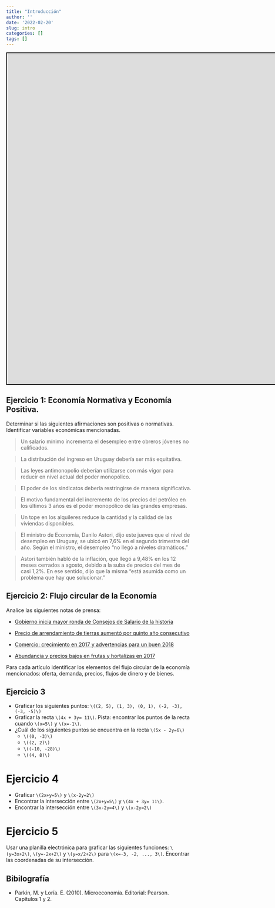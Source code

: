```yaml
---
title: "Introducción"
author: ''
date: '2022-02-20'
slug: intro
categories: []
tags: []
---
```


<script src="{{< blogdown/postref >}}index_files/clipboard/clipboard.min.js"></script>
<link href="{{< blogdown/postref >}}index_files/shareon/shareon.min.css" rel="stylesheet" />
<script src="{{< blogdown/postref >}}index_files/shareon/shareon.min.js"></script>
<link href="{{< blogdown/postref >}}index_files/xaringanExtra-shareagain/shareagain.css" rel="stylesheet" />
<script src="{{< blogdown/postref >}}index_files/xaringanExtra-shareagain/shareagain.js"></script>
<script src="{{< blogdown/postref >}}index_files/fitvids/fitvids.min.js"></script>
<style type="text/css">
.twitter-tweet {
  margin-left: auto;
  margin-right: auto;
}

blockquote {
  margin-top: 3em;
  background: hsl(0deg 0% 90%);
  padding: 16px 20px;
  border-radius: 8px;
  font-style: italic;
}

blockquote p::before {
    content: '“';
  }

blockquote p::after {
    content: '”';
  }
</style>
<div class="shareagain" style="min-width:300px;margin:1em auto;">
<iframe src="https://slides-intro.netlify.app/" width="1600" height="900" style="border:2px solid currentColor;" loading="lazy" allowfullscreen></iframe>
<script>fitvids('.shareagain', {players: 'iframe'});</script>
</div>

## Ejercicio 1: Economía Normativa y Economía Positiva.

Determinar si las siguientes afirmaciones son positivas o normativas. Identificar variables económicas mencionadas.

> Un salario mínimo incrementa el desempleo entre obreros jóvenes no calificados.

> La distribución del ingreso en Uruguay debería ser más equitativa.

> Las leyes antimonopolio deberían utilizarse con más vigor para reducir en nivel actual del poder monopólico.

> El poder de los sindicatos debería restringirse de manera significativa.

> El motivo fundamental del incremento de los precios del petróleo en los últimos 3 años es el poder monopólico de las grandes empresas.

> Un tope en los alquileres reduce la cantidad y la calidad de las viviendas disponibles.

> El ministro de Economía, Danilo Astori, dijo este jueves que el nivel de desempleo en Uruguay, se ubicó en 7,6% en el segundo trimestre del año. Según el ministro, el desempleo “no llegó a niveles dramáticos.”

> Astori también habló de la inflación, que llegó a 9,48% en los 12 meses cerrados a agosto, debido a la suba de precios del mes de casi 1,2%. En ese sentido, dijo que la misma “está asumida como un problema que hay que solucionar.”

## Ejercicio 2: Flujo circular de la Economía

Analice las siguientes notas de prensa:

-   [Gobierno inicia mayor ronda de Consejos de Salario de la historia](http://www.180.com.uy/articulo/73654_gobierno-inicia-mayor-ronda-de-consejos-de-salario-de-la-historia)

-   [Precio de arrendamiento de tierras aumentó por quinto año consecutivo](http://www.180.com.uy/articulo/55791_precio-de-arrendamiento-de-tierras-aumento-por-quinto-ano-consecutivo)

-   [Comercio: crecimiento en 2017 y advertencias para un buen 2018](http://www.180.com.uy/articulo/73090_comercio-tuvo-un-2017-de-crecimiento-y-espera-un-buen-2018)

-   [Abundancia y precios bajos en frutas y hortalizas en 2017](http://www.180.com.uy/articulo/71800_abundancia-y-precios-bajos-en-frutas-y-hortalizas-en-2017)

Para cada artículo identificar los elementos del flujo circular de la economía mencionados: oferta, demanda, precios, flujos de dinero y de bienes.

## Ejercicio 3

-   Graficar los siguientes puntos: `\((2, 5), (1, 3), (0, 1), (-2, -3), (-3, -5)\)`
-   Graficar la recta `\(4x + 3y= 11\)`. Pista: encontrar los puntos de la recta cuando `\(x=5\)` y `\(x=-1\)`.
-   ¿Cuál de los siguientes puntos se encuentra en la recta `\(5x - 2y=6\)`
    -   `\((0, -3)\)`
    -   `\((2, 2)\)`
    -   `\((-10, -28)\)`
    -   `\((4, 8)\)`

# Ejercicio 4

-   Graficar `\(2x+y=5\)` y `\(x-2y=2\)`
-   Encontrar la intersección entre `\(2x+y=5\)` y `\(4x + 3y= 11\)`.
-   Encontrar la intersección entre `\(3x-2y=4\)` y `\(x-2y=2\)`

# Ejercicio 5

Usar una planilla electrónica para graficar las siguientes funciones: `\(y=3x+2\)`, `\(y=-2x+2\)` y `\(y=x/2+2\)` para `\(x=-3, -2, ..., 3\)`. Encontrar las coordenadas de su intersección.

<!-- ## Ejercicio 3: La FPP  -->
<!-- 1. Econolandia tiene 1000 horas de trabajo disponibles para producir cortes de pelo y remeras. Un corte de pelo requiere `\(1/2\)` hora de trabajo, y una remera `\(5\)`. Dibujar la FPP de Econolandia.  -->
<!-- ## Ejercicio 4: La FPP  -->
<!-- 2. En una economía que produce bienes agrícolas y manufacturas, se hace un descubrimiento científico que mejora el rendimiento de los cultivos sin afectar la producción industrial. Grafique este impacto en la FPP. -->
<!-- ## Ejercicio 5: La FPP  -->
<!-- 3. Juan tiene 10 horas para estudiar para dos pruebas: Historia y Economía. Dibuje la FPP de notas de las dos materias. Explique qué variables van en cada eje.  -->
<!-- En gráficos separados dibuje: -->
<!-- - El efecto de estudiar con música alta en vez de en silencio. -->
<!-- - El efecto de estudiar 15 horas en vez de 10. -->
<!-- - El efecto de la creación de una canal de youtube de videos de historia que hace que Juan sea más eficiente estudiando historia. Cada hora que pasa estudiando historia hace que saque mejores notas. -->

## Bibilografía

-   Parkin, M. y Loría. E. (2010). Microeconomía. Editorial: Pearson. Capítulos 1 y 2.
